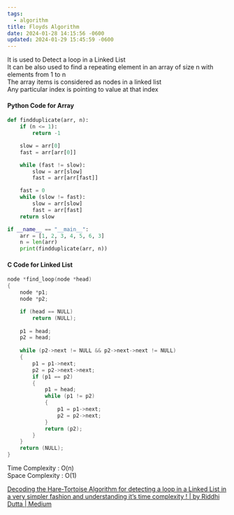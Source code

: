 ```yaml
---
tags:
  - algorithm
title: Floyds Algorithm
date: 2024-01-28 14:15:56 -0600
updated: 2024-01-29 15:45:59 -0600
---
```


It is used to Detect a loop in a Linked List  
It can be also used to find a repeating element in an array of size n with elements from 1 to n  
The array items is considered as nodes in a linked list  
Any particular index is pointing to value at that index

#### Python Code for Array

````python
def findduplicate(arr, n): 
	if (n <= 1): 
		return -1

	slow = arr[0] 
	fast = arr[arr[0]] 

	while (fast != slow): 
		slow = arr[slow] 
		fast = arr[arr[fast]] 

	fast = 0
	while (slow != fast): 
		slow = arr[slow] 
		fast = arr[fast] 
	return slow 

if __name__ == "__main__": 
	arr = [1, 2, 3, 4, 5, 6, 3] 
	n = len(arr)
	print(findduplicate(arr, n)) 
````

#### C Code for Linked List

````c
node *find_loop(node *head)
{
	node *p1;
	node *p2;

	if (head == NULL)
		return (NULL);
		
	p1 = head;
	p2 = head;
	
	while (p2->next != NULL && p2->next->next != NULL)
	{
		p1 = p1->next;
		p2 = p2->next->next;
		if (p1 == p2)
		{
			p1 = head;
			while (p1 != p2)
			{
				p1 = p1->next;
				p2 = p2->next;
			}
			return (p2);
		}
	}
	return (NULL);
}
````

Time Complexity : O(n)  
Space Complexity : O(1)

[Decoding the Hare-Tortoise Algorithm for detecting a loop in a Linked List in a very simpler fashion and understanding it’s time complexity ! | by Riddhi Dutta | Medium](https://rite2riddhi.medium.com/decoding-thehare-tortoise-algorithm-for-detecting-loop-in-a-linked-list-in-a-very-simpler-fashion-db491efa22b4)
